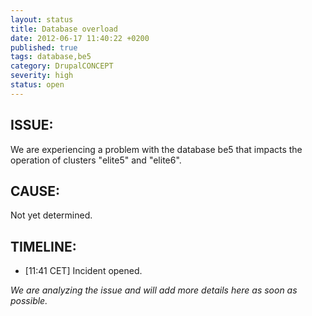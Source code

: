 ```yaml
---
layout: status
title: Database overload
date: 2012-06-17 11:40:22 +0200
published: true
tags: database,be5
category: DrupalCONCEPT
severity: high
status: open
---
```


ISSUE:
------

We are experiencing a problem with the database be5 that impacts the operation of clusters "elite5" and "elite6". 


CAUSE:
------

Not yet determined.


TIMELINE:
---------

* [11:41 CET] Incident opened. 

*We are analyzing the issue and will add more details here as soon as possible.*
